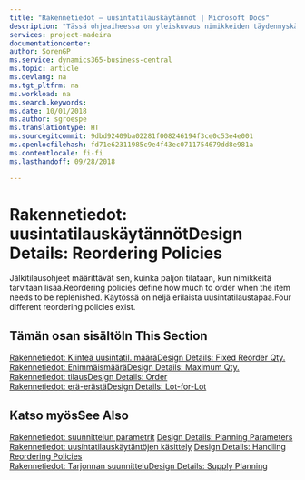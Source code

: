 ```yaml
---
title: "Rakennetiedot – uusintatilauskäytännöt | Microsoft Docs"
description: "Tässä ohjeaiheessa on yleiskuvaus nimikkeiden täydennyskäytännöistä."
services: project-madeira
documentationcenter: 
author: SorenGP
ms.service: dynamics365-business-central
ms.topic: article
ms.devlang: na
ms.tgt_pltfrm: na
ms.workload: na
ms.search.keywords: 
ms.date: 10/01/2018
ms.author: sgroespe
ms.translationtype: HT
ms.sourcegitcommit: 9dbd92409ba02281f008246194f3ce0c53e4e001
ms.openlocfilehash: fd71e62311985c9e4f43ec0711754679dd8e981a
ms.contentlocale: fi-fi
ms.lasthandoff: 09/28/2018

---
```

# <a name="design-details-reordering-policies"></a><span data-ttu-id="3d67d-103">Rakennetiedot: uusintatilauskäytännöt</span><span class="sxs-lookup"><span data-stu-id="3d67d-103">Design Details: Reordering Policies</span></span>
<span data-ttu-id="3d67d-104">Jälkitilausohjeet määrittävät sen, kuinka paljon tilataan, kun nimikkeitä tarvitaan lisää.</span><span class="sxs-lookup"><span data-stu-id="3d67d-104">Reordering policies define how much to order when the item needs to be replenished.</span></span> <span data-ttu-id="3d67d-105">Käytössä on neljä erilaista uusintatilaustapaa.</span><span class="sxs-lookup"><span data-stu-id="3d67d-105">Four different reordering policies exist.</span></span>  

## <a name="in-this-section"></a><span data-ttu-id="3d67d-106">Tämän osan sisältö</span><span class="sxs-lookup"><span data-stu-id="3d67d-106">In This Section</span></span>  
[<span data-ttu-id="3d67d-107">Rakennetiedot: Kiinteä uusintatil. määrä</span><span class="sxs-lookup"><span data-stu-id="3d67d-107">Design Details: Fixed Reorder Qty.</span></span>](design-details-fixed-reorder-qty.md)  
[<span data-ttu-id="3d67d-108">Rakennetiedot: Enimmäismäärä</span><span class="sxs-lookup"><span data-stu-id="3d67d-108">Design Details: Maximum Qty.</span></span>](design-details-maximum-qty.md)  
[<span data-ttu-id="3d67d-109">Rakennetiedot: tilaus</span><span class="sxs-lookup"><span data-stu-id="3d67d-109">Design Details: Order</span></span>](design-details-order.md)  
[<span data-ttu-id="3d67d-110">Rakennetiedot: erä-erästä</span><span class="sxs-lookup"><span data-stu-id="3d67d-110">Design Details: Lot-for-Lot</span></span>](design-details-lot-for-lot.md)  

## <a name="see-also"></a><span data-ttu-id="3d67d-111">Katso myös</span><span class="sxs-lookup"><span data-stu-id="3d67d-111">See Also</span></span>  
<span data-ttu-id="3d67d-112">[Rakennetiedot: suunnittelun parametrit](design-details-planning-parameters.md) </span><span class="sxs-lookup"><span data-stu-id="3d67d-112">[Design Details: Planning Parameters](design-details-planning-parameters.md) </span></span>  
<span data-ttu-id="3d67d-113">[Rakennetiedot: uusintatilauskäytäntöjen käsittely](design-details-handling-reordering-policies.md) </span><span class="sxs-lookup"><span data-stu-id="3d67d-113">[Design Details: Handling Reordering Policies](design-details-handling-reordering-policies.md) </span></span>  
[<span data-ttu-id="3d67d-114">Rakennetiedot: Tarjonnan suunnittelu</span><span class="sxs-lookup"><span data-stu-id="3d67d-114">Design Details: Supply Planning</span></span>](design-details-supply-planning.md)

